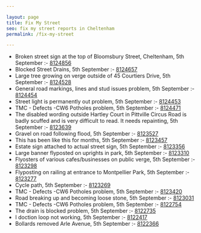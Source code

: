```yaml
---

layout: page
title: Fix My Street
seo: fix my street reports in Cheltenham
permalink: /fix-my-street

---
```


<!-- fix_marker starts -->

- Broken street sign at the top of Bloomsbury Street, Cheltenham, 5th September :- [8124856](https://www.fixmystreet.com/report/8124856)
- Blocked Street Drains, 5th September :- [8124657](https://www.fixmystreet.com/report/8124657)
- Large tree growing on verge outside of 45 Courtiers Drive, 5th September :- [8124528](https://www.fixmystreet.com/report/8124528)
- General road markings, lines and stud issues problem, 5th September :- [8124454](https://www.fixmystreet.com/report/8124454)
- Street light is permanently out problem, 5th September :- [8124453](https://www.fixmystreet.com/report/8124453)
- TMC - Defects -CW6 Potholes  problem, 5th September :- [8124471](https://www.fixmystreet.com/report/8124471)
- The disabled wording outside Hartley Court in Pittville Circus Road is badly scuffed and is very difficult to read. It needs repainting, 5th September :- [8123639](https://www.fixmystreet.com/report/8123639)
- Gravel on road following flood, 5th September :- [8123527](https://www.fixmystreet.com/report/8123527)
- This has been like this for months, 5th September :- [8123457](https://www.fixmystreet.com/report/8123457)
- Estate sign attached to actual street sign, 5th September :- [8123356](https://www.fixmystreet.com/report/8123356)
- Large banner flyposted on uprights in park, 5th September :- [8123310](https://www.fixmystreet.com/report/8123310)
- Flyosters of various cafes/businesses on public verge, 5th September :- [8123298](https://www.fixmystreet.com/report/8123298)
- Flyposting on railing at entrance to Montpellier Park, 5th September :- [8123277](https://www.fixmystreet.com/report/8123277)
- Cycle path, 5th September :- [8123269](https://www.fixmystreet.com/report/8123269)
- TMC - Defects -CW6 Potholes  problem, 5th September :- [8123420](https://www.fixmystreet.com/report/8123420)
- Road breaking up and becoming loose stone, 5th September :- [8123031](https://www.fixmystreet.com/report/8123031)
- TMC - Defects -CW6 Potholes  problem, 5th September :- [8122754](https://www.fixmystreet.com/report/8122754)
- The drain is blocked problem, 5th September :- [8122735](https://www.fixmystreet.com/report/8122735)
- I doction loop not working, 5th September :- [8122417](https://www.fixmystreet.com/report/8122417)
- Bollards removed Arle Avenue, 5th September :- [8122366](https://www.fixmystreet.com/report/8122366)

<!-- fix_marker ends -->